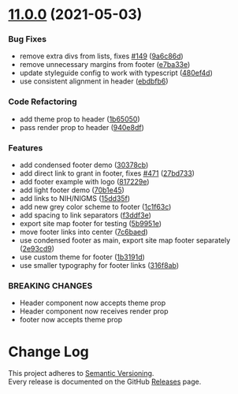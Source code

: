# [11.0.0](https://github.com/dictyBase/dicty-components-header-footer/compare/10.2.1...11.0.0) (2021-05-03)


### Bug Fixes

* remove extra divs from lists, fixes [#149](https://github.com/dictyBase/dicty-components-header-footer/issues/149) ([9a6c86d](https://github.com/dictyBase/dicty-components-header-footer/commit/9a6c86d115d805b475db73696b5e2260795399eb))
* remove unnecessary margins from footer ([e7ba33e](https://github.com/dictyBase/dicty-components-header-footer/commit/e7ba33ec4f1dcc3aeb4d7e83214d3efdee2469e8))
* update styleguide config to work with typescript ([480ef4d](https://github.com/dictyBase/dicty-components-header-footer/commit/480ef4d46ca3614ebba5ea87bca2d01164a1c24b))
* use consistent alignment in header ([ebdbfb6](https://github.com/dictyBase/dicty-components-header-footer/commit/ebdbfb6920b644ccdd1537fd0f3a37818f070d1e))


### Code Refactoring

* add theme prop to header ([1b65050](https://github.com/dictyBase/dicty-components-header-footer/commit/1b65050bf4f4924015ad88d05c175ce8e21d9c39))
* pass render prop to header ([940e8df](https://github.com/dictyBase/dicty-components-header-footer/commit/940e8dfad086492f320c10743a5cb1788011cd40))


### Features

* add condensed footer demo ([30378cb](https://github.com/dictyBase/dicty-components-header-footer/commit/30378cb940c74f63c3e05d8f4fb02619db3f6fe3))
* add direct link to grant in footer, fixes [#471](https://github.com/dictyBase/dicty-components-header-footer/issues/471) ([27bd733](https://github.com/dictyBase/dicty-components-header-footer/commit/27bd7338e7219a8422329eff79c7d91ff2bce24f))
* add footer example with logo ([817229e](https://github.com/dictyBase/dicty-components-header-footer/commit/817229e24e7f0dedeea61aa3f6527429cf80d454))
* add light footer demo ([70b1e45](https://github.com/dictyBase/dicty-components-header-footer/commit/70b1e4584fec06161085a150b3d7bd92528b9545))
* add links to NIH/NIGMS ([15dd35f](https://github.com/dictyBase/dicty-components-header-footer/commit/15dd35f0a18c207bad2fad1c1dfffa8920eac8d1))
* add new grey color scheme to footer ([1c1f63c](https://github.com/dictyBase/dicty-components-header-footer/commit/1c1f63c820c77b2bf22f2cbd5c0b52e24a58560c))
* add spacing to link separators ([f3ddf3e](https://github.com/dictyBase/dicty-components-header-footer/commit/f3ddf3eb26127591b034a1d2f1d589635914ffbe))
* export site map footer for testing ([5b9951e](https://github.com/dictyBase/dicty-components-header-footer/commit/5b9951e25b540db717f062e0d9e9a4a68019dcd6))
* move footer links into center ([7c6baed](https://github.com/dictyBase/dicty-components-header-footer/commit/7c6baedf395b6c6a81d3c4c2122803f2e958a10b))
* use condensed footer as main, export site map footer separately ([2e93cd9](https://github.com/dictyBase/dicty-components-header-footer/commit/2e93cd9fe7bc91465e45a88b38e50ea809c45a4c))
* use custom theme for footer ([1b3191d](https://github.com/dictyBase/dicty-components-header-footer/commit/1b3191d88775b898d9c633b3ba7839f7c6bd0ba4))
* use smaller typography for footer links ([316f8ab](https://github.com/dictyBase/dicty-components-header-footer/commit/316f8abd5bba3dc9dd61aa50c0ead31df4136c5a))


### BREAKING CHANGES

* Header component now accepts theme prop
* Header component now receives render prop
* footer now accepts theme prop

# Change Log

This project adheres to [Semantic Versioning](http://semver.org/).  
Every release is documented on the GitHub [Releases](https://github.com/dictyBase/dicty-components-header-footer/releases) page.
